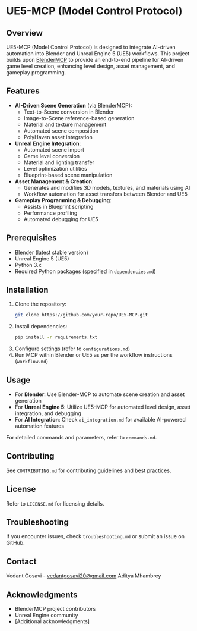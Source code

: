 # UE5-MCP (Model Control Protocol)

## Overview

UE5-MCP (Model Control Protocol) is designed to integrate AI-driven automation into Blender and Unreal Engine 5 (UE5) workflows. This project builds upon [BlenderMCP](https://github.com/ahujasid/blender-mcp) to provide an end-to-end pipeline for AI-driven game level creation, enhancing level design, asset management, and gameplay programming.

## Features

- **AI-Driven Scene Generation** (via BlenderMCP):
  - Text-to-Scene conversion in Blender
  - Image-to-Scene reference-based generation
  - Material and texture management
  - Automated scene composition
  - PolyHaven asset integration
- **Unreal Engine Integration**:
  - Automated scene import
  - Game level conversion
  - Material and lighting transfer
  - Level optimization utilities
  - Blueprint-based scene manipulation
- **Asset Management & Creation**: 
  - Generates and modifies 3D models, textures, and materials using AI
  - Workflow automation for asset transfers between Blender and UE5
- **Gameplay Programming & Debugging**: 
  - Assists in Blueprint scripting
  - Performance profiling
  - Automated debugging for UE5

## Prerequisites

- Blender (latest stable version)
- Unreal Engine 5 (UE5)
- Python 3.x
- Required Python packages (specified in `dependencies.md`)

## Installation

1. Clone the repository:
   ```bash
   git clone https://github.com/your-repo/UE5-MCP.git
   ```
2. Install dependencies:
   ```bash
   pip install -r requirements.txt
   ```
3. Configure settings (refer to `configurations.md`)
4. Run MCP within Blender or UE5 as per the workflow instructions (`workflow.md`)

## Usage

- For **Blender**: Use Blender-MCP to automate scene creation and asset generation
- For **Unreal Engine 5**: Utilize UE5-MCP for automated level design, asset integration, and debugging
- For **AI Integration**: Check `ai_integration.md` for available AI-powered automation features

For detailed commands and parameters, refer to `commands.md`.

## Contributing

See `CONTRIBUTING.md` for contributing guidelines and best practices.

## License

Refer to `LICENSE.md` for licensing details.

## Troubleshooting

If you encounter issues, check `troubleshooting.md` or submit an issue on GitHub.

## Contact

Vedant Gosavi - vedantgosavi20@gmail.com
Aditya Mhambrey

## Acknowledgments

- BlenderMCP project contributors
- Unreal Engine community
- [Additional acknowledgments]
